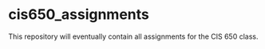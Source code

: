 # cis650_assignments

This repository will eventually contain all assignments for the CIS 650 class.
